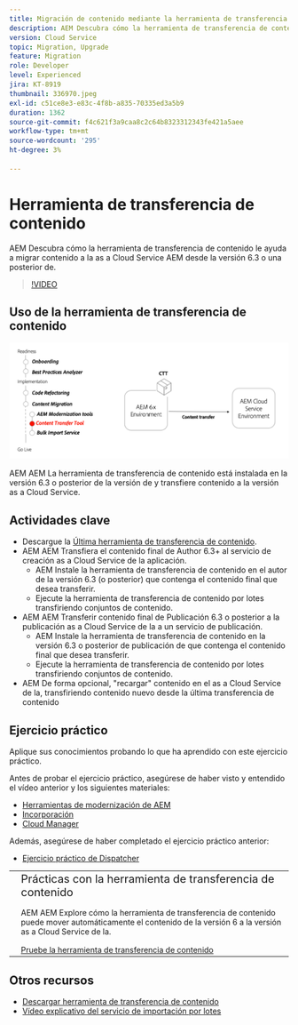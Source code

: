 ```yaml
---
title: Migración de contenido mediante la herramienta de transferencia de contenido
description: AEM Descubra cómo la herramienta de transferencia de contenido le ayuda a migrar contenido a la as a Cloud Service AEM desde el 6.
version: Cloud Service
topic: Migration, Upgrade
feature: Migration
role: Developer
level: Experienced
jira: KT-8919
thumbnail: 336970.jpeg
exl-id: c51ce8e3-e83c-4f8b-a835-70335ed3a5b9
duration: 1362
source-git-commit: f4c621f3a9caa8c2c64b8323312343fe421a5aee
workflow-type: tm+mt
source-wordcount: '295'
ht-degree: 3%

---
```



# Herramienta de transferencia de contenido

AEM Descubra cómo la herramienta de transferencia de contenido le ayuda a migrar contenido a la as a Cloud Service AEM desde la versión 6.3 o una posterior de.

>[!VIDEO](https://video.tv.adobe.com/v/336970?quality=12&learn=on)

## Uso de la herramienta de transferencia de contenido

![Ciclo de la herramienta de transferencia de contenido](../assets/content-transfer-tool.png)

AEM AEM La herramienta de transferencia de contenido está instalada en la versión 6.3 o posterior de la versión de y transfiere contenido a la versión as a Cloud Service.

## Actividades clave

+ Descargue la [Última herramienta de transferencia de contenido](https://experience.adobe.com/#/downloads/content/software-distribution/en/aemcloud.html?fulltext=Content*+Transfer*+Tool*&amp;1_group.propertyvalues.property=.%2Fjcr%3Acontent%2Fmetadata%2Fdc%3AsoftwareType&amp;1_group.propertyvalues.operation=equals&amp;1_group.propertyvalues.0_values=software-type%3Atooling&amp;orderby=%40jcr%3Acontent%2Fjcr%3AlastModified&amp;orderby.sort=desc&amp;layout=list&amp;p.offset=0&amp;p.limit=2).
+ AEM AEM Transfiera el contenido final de Author 6.3+ al servicio de creación as a Cloud Service de la aplicación.
   + AEM Instale la herramienta de transferencia de contenido en el autor de la versión 6.3 (o posterior) que contenga el contenido final que desea transferir.
   + Ejecute la herramienta de transferencia de contenido por lotes transfiriendo conjuntos de contenido.
+ AEM AEM Transferir contenido final de Publicación 6.3 o posterior a la publicación as a Cloud Service de la a un servicio de publicación.
   + AEM Instale la herramienta de transferencia de contenido en la versión 6.3 o posterior de publicación de que contenga el contenido final que desea transferir.
   + Ejecute la herramienta de transferencia de contenido por lotes transfiriendo conjuntos de contenido.
+ AEM De forma opcional, &quot;recargar&quot; contenido en el as a Cloud Service de la, transfiriendo contenido nuevo desde la última transferencia de contenido

## Ejercicio práctico

Aplique sus conocimientos probando lo que ha aprendido con este ejercicio práctico.

Antes de probar el ejercicio práctico, asegúrese de haber visto y entendido el vídeo anterior y los siguientes materiales:

+ [Herramientas de modernización de AEM](../aem-modernization-tools.md)
+ [Incorporación](../onboarding.md)
+ [Cloud Manager](../cloud-manager.md)

Además, asegúrese de haber completado el ejercicio práctico anterior:

+ [Ejercicio práctico de Dispatcher](../dispatcher.md#hands-on-exercise)

<table style="border-width:0">
    <tr>
        <td style="width:150px">
            <a  rel="noreferrer"
                target="_blank"
                href="https://github.com/adobe/aem-cloud-engineering-video-series-exercises/tree/session6-transfercontent#cloud-acceleration-bootcamp---session-6-content"><img alt="Repositorio de GitHub de ejercicios prácticos" src="../assets/github.png"/>
            </a>        
        </td>
        <td style="width:100%;margin-bottom:1rem;">
            <div style="font-size:1.25rem;font-weight:400;">Prácticas con la herramienta de transferencia de contenido</div>
            <p style="margin:1rem 0">
                AEM AEM Explore cómo la herramienta de transferencia de contenido puede mover automáticamente el contenido de la versión 6 a la versión as a Cloud Service de la.
            </p>
            <a  rel="noreferrer"
                target="_blank"
                href="https://github.com/adobe/aem-cloud-engineering-video-series-exercises/tree/session6-transfercontent#cloud-acceleration-bootcamp---session-6-content" class="spectrum-Button spectrum-Button--primary spectrum-Button--sizeM">
                <span class="spectrum-Button-label has-no-wrap has-text-weight-bold">Pruebe la herramienta de transferencia de contenido</span>
            </a>
        </td>
    </tr>
</table>

## Otros recursos

+ [Descargar herramienta de transferencia de contenido](https://experience.adobe.com/#/downloads/content/software-distribution/en/aemcloud.html?fulltext=Content*+Transfer*+Tool*&amp;1_group.propertyvalues.property=.%2Fjcr%3Acontent%2Fmetadata%2Fdc%3AsoftwareType&amp;1_group.propertyvalues.operation=equals&amp;1_group.propertyvalues.0_values=software-type%3Atooling&amp;orderby=%40jcr%3Acontent%2Fjcr%3AlastModified&amp;orderby.sort=desc&amp;layout=list&amp;p.offset=0&amp;p.limit=2)
+ [Vídeo explicativo del servicio de importación por lotes](https://experienceleague.adobe.com/docs/experience-manager-learn/cloud-service/migration/bulk-import.html)

